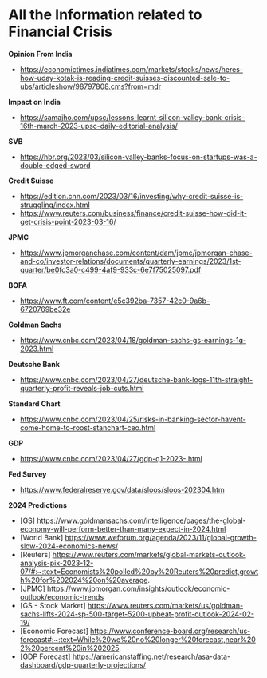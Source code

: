 # All the Information related to Financial Crisis

**Opinion From India**
- https://economictimes.indiatimes.com/markets/stocks/news/heres-how-uday-kotak-is-reading-credit-suisses-discounted-sale-to-ubs/articleshow/98797808.cms?from=mdr


**Impact on India**
- https://samajho.com/upsc/lessons-learnt-silicon-valley-bank-crisis-16th-march-2023-upsc-daily-editorial-analysis/

**SVB**
- https://hbr.org/2023/03/silicon-valley-banks-focus-on-startups-was-a-double-edged-sword

**Credit Suisse**
- https://edition.cnn.com/2023/03/16/investing/why-credit-suisse-is-struggling/index.html
- https://www.reuters.com/business/finance/credit-suisse-how-did-it-get-crisis-point-2023-03-16/

**JPMC**
- https://www.jpmorganchase.com/content/dam/jpmc/jpmorgan-chase-and-co/investor-relations/documents/quarterly-earnings/2023/1st-quarter/be0fc3a0-c499-4af9-933c-6e7f75025097.pdf

**BOFA**
- https://www.ft.com/content/e5c392ba-7357-42c0-9a6b-6720769be32e

**Goldman Sachs**
- https://www.cnbc.com/2023/04/18/goldman-sachs-gs-earnings-1q-2023.html

**Deutsche Bank**
- https://www.cnbc.com/2023/04/27/deutsche-bank-logs-11th-straight-quarterly-profit-reveals-job-cuts.html

**Standard Chart**
- https://www.cnbc.com/2023/04/25/risks-in-banking-sector-havent-come-home-to-roost-stanchart-ceo.html

**GDP**
- https://www.cnbc.com/2023/04/27/gdp-q1-2023-.html

**Fed Survey**
- https://www.federalreserve.gov/data/sloos/sloos-202304.htm

**2024 Predictions**
- [GS] https://www.goldmansachs.com/intelligence/pages/the-global-economy-will-perform-better-than-many-expect-in-2024.html
- [World Bank] https://www.weforum.org/agenda/2023/11/global-growth-slow-2024-economics-news/
- [Reuters] https://www.reuters.com/markets/global-markets-outlook-analysis-pix-2023-12-07/#:~:text=Economists%20polled%20by%20Reuters%20predict,growth%20for%202024%20on%20average.
- [JPMC] https://www.jpmorgan.com/insights/outlook/economic-outlook/economic-trends
- [GS - Stock Market] https://www.reuters.com/markets/us/goldman-sachs-lifts-2024-sp-500-target-5200-upbeat-profit-outlook-2024-02-19/
- [Economic Forecast] https://www.conference-board.org/research/us-forecast#:~:text=While%20we%20no%20longer%20forecast,near%202%20percent%20in%202025.
- [GDP Forecast] https://americanstaffing.net/research/asa-data-dashboard/gdp-quarterly-projections/
